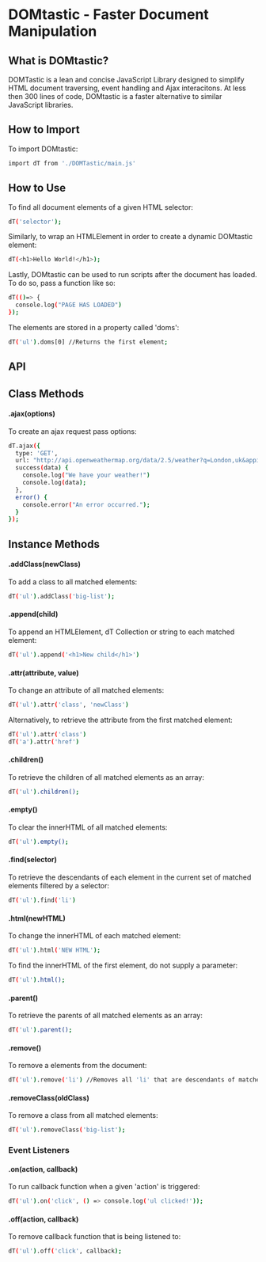 DOMtastic - Faster Document Manipulation
==================================================

What is DOMtastic?
--------------------------------------------------
DOMTastic is a lean and concise JavaScript Library designed to simplify HTML document traversing, event handling and Ajax interacitons. At less then 300 lines of code, DOMtastic is a faster alternative to similar JavaScript libraries.

How to Import
--------------------------------------------
To import DOMtastic:
```bash
import dT from './DOMTastic/main.js'
```

How to Use
--------------------------------------------

To find all document elements of a given HTML selector:

```bash
dT('selector');
```

Similarly, to wrap an HTMLElement in order to create a dynamic DOMtastic element:
```bash
dT(<h1>Hello World!</h1>);
```

Lastly, DOMtastic can be used to run scripts after the document has loaded. To do so, pass a function like so:
```bash
dT(()=> {
  console.log("PAGE HAS LOADED")
});
```

The elements are stored in a property called 'doms':

```bash
dT('ul').doms[0] //Returns the first element;
```

API
--------------------------------------------
## Class Methods

#### .ajax(options)
To create an ajax request pass options:

```bash
dT.ajax({
  type: 'GET',
  url: "http://api.openweathermap.org/data/2.5/weather?q=London,uk&appid=6f2bde3f2607e6ee081c27f201a288f6",
  success(data) {
    console.log("We have your weather!")
    console.log(data);
  },
  error() {
    console.error("An error occurred.");
  }
});
```


## Instance Methods

#### .addClass(newClass)

To add a class to all matched elements:
```bash
dT('ul').addClass('big-list');
```

#### .append(child)

To append an HTMLElement, dT Collection or string to each matched element:
```bash
dT('ul').append('<h1>New child</h1>')
```

#### .attr(attribute, value)

To change an attribute of all matched elements:
```bash
dT('ul').attr('class', 'newClass')
```

Alternatively, to retrieve the attribute from the first matched element:
```bash
dT('ul').attr('class')
dT('a').attr('href')
```

#### .children()

To retrieve the children of all matched elements as an array:
```bash
dT('ul').children();
```

#### .empty()

To clear the innerHTML of all matched elements:
```bash
dT('ul').empty();
```

#### .find(selector)
To retrieve the descendants of each element in the current set of matched elements filtered by a selector:
```bash
dT('ul').find('li')
```

#### .html(newHTML)

To change the innerHTML of each matched element:
```bash
dT('ul').html('NEW HTML');
```
To find the innerHTML of the first element, do not supply a parameter:
```bash
dT('ul').html();
```

#### .parent()
To retrieve the parents of all matched elements as an array:
```bash
dT('ul').parent();
```

#### .remove()
To remove a elements from the document:
```bash
dT('ul').remove('li') //Removes all 'li' that are descendants of matched 'ul'
```

#### .removeClass(oldClass)
To remove a class from all matched elements:
```bash
dT('ul').removeClass('big-list');
```

### Event Listeners

#### .on(action, callback)
To run callback function when a given 'action' is triggered:

```bash
dT('ul').on('click', () => console.log('ul clicked!'));
```

#### .off(action, callback)
To remove callback function that is being listened to:

```bash
dT('ul').off('click', callback);
```
